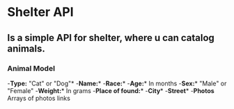 # Shelter API
## Is a simple API for shelter, where u can catalog animals.

### Animal Model
-**Type:** "Cat" or "Dog"*
-**Name:***
-**Race:***
-**Age:*** In months
-**Sex:*** "Male" or "Female"
-**Weight:*** In grams
-**Place of found:***
    -**City***
    -**Street***
-**Photos** Arrays of photos links